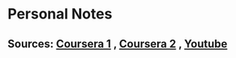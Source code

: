 # Personal Notes
## Sources: [Coursera 1](https://www.coursera.org/learn/neural-networks-deep-learning/home/week/1) , [Coursera 2](https://www.coursera.org/learn/convolutional-neural-networks/home/week/1) , [Youtube](https://www.youtube.com/watch?v=CS4cs9xVecg&list=PLkDaE6sCZn6Ec-XTbcX1uRg2_u4xOEky0)


